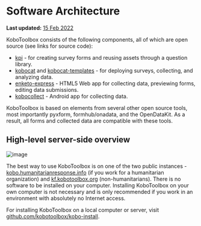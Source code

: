 # Software Architecture
**Last updated:** <a href="https://github.com/kobotoolbox/docs/blob/511ea4cb3c698a4b45e7c2b4efd1af4e356e811f/source/software_architecture.md" class="reference">15 Feb 2022</a>

KoboToolbox consists of the following components, all of which are open source
(see links for source code):

-   [kpi](https://github.com/kobotoolbox/kpi) - for creating survey forms and
    reusing assets through a question library.
-   [kobocat](https://github.com/kobotoolbox/kobocat) and
    [kobocat-templates](https://github.com/kobotoolbox/kobocat-template) - for
    deploying surveys, collecting, and analyzing data.
-   [enketo-express](https://github.com/kobotoolbox/enketo-express/) - HTML5 Web
    app for collecting data, previewing forms, editing data submissions.
-   [kobocollect](https://play.google.com/store/apps/details?id=org.koboc.collect.android) -
    Android app for collecting data.

KoboToolbox is based on elements from several other open source tools, most
importantly pyxform, formhub/onadata, and the OpenDataKit. As a result, all
forms and collected data are compatible with these tools.

## High-level server-side overview

![image](/images/software_architecture/overview.png)

The best way to use KoboToolbox is on one of the two public instances -
[kobo.humanitarianresponse.info](http://kobo.humanitarianresponse.info) (if you
work for a humanitarian organization) and
[kf.kobotoolbox.org](http://kf.kobotoolbox.org) (non-humanitarians). There is no
software to be installed on your computer. Installing KoboToolbox on your own
computer is not necessary and is only recommended if you work in an environment
with absolutely no Internet access.

For installing KoboToolbox on a local computer or server, visit
[github.com/kobotoolbox/kobo-install](https://github.com/kobotoolbox/kobo-install).
